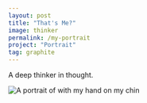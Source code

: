 ```yaml
---
layout: post
title: "That's Me?"
image: thinker
permalink: /my-portrait
project: "Portrait"
tag: graphite
---
```


A deep thinker in thought.

![A portrait of with my hand on my chin](assets/images/works/thinker.png)

